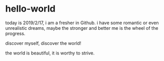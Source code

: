 # hello-world

today is 2019/2/17, i am a fresher in Github. 
i have some romantic or even unrealistic dreams, maybe the stronger and better me is the wheel of the progress.

discover myself, discover the world!

the world is beautiful, it is worthy to strive.
